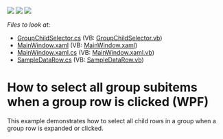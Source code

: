 <!-- default badges list -->
![](https://img.shields.io/endpoint?url=https://codecentral.devexpress.com/api/v1/VersionRange/128652771/12.2.6%2B)
[![](https://img.shields.io/badge/Open_in_DevExpress_Support_Center-FF7200?style=flat-square&logo=DevExpress&logoColor=white)](https://supportcenter.devexpress.com/ticket/details/E4617)
[![](https://img.shields.io/badge/📖_How_to_use_DevExpress_Examples-e9f6fc?style=flat-square)](https://docs.devexpress.com/GeneralInformation/403183)
<!-- default badges end -->
<!-- default file list -->
*Files to look at*:

* [GroupChildSelector.cs](./CS/GridGroupSelect/GroupChildSelector.cs) (VB: [GroupChildSelector.vb](./VB/GridGroupSelect/GroupChildSelector.vb))
* [MainWindow.xaml](./CS/GridGroupSelect/MainWindow.xaml) (VB: [MainWindow.xaml](./VB/GridGroupSelect/MainWindow.xaml))
* [MainWindow.xaml.cs](./CS/GridGroupSelect/MainWindow.xaml.cs) (VB: [MainWindow.xaml.vb](./VB/GridGroupSelect/MainWindow.xaml.vb))
* [SampleDataRow.cs](./CS/GridGroupSelect/SampleDataRow.cs) (VB: [SampleDataRow.vb](./VB/GridGroupSelect/SampleDataRow.vb))
<!-- default file list end -->
# How to select all group subitems when a group row is clicked (WPF)


<p>This example demonstrates how to select all child rows in a group when a group row is expanded or clicked.</p>

<br/>


